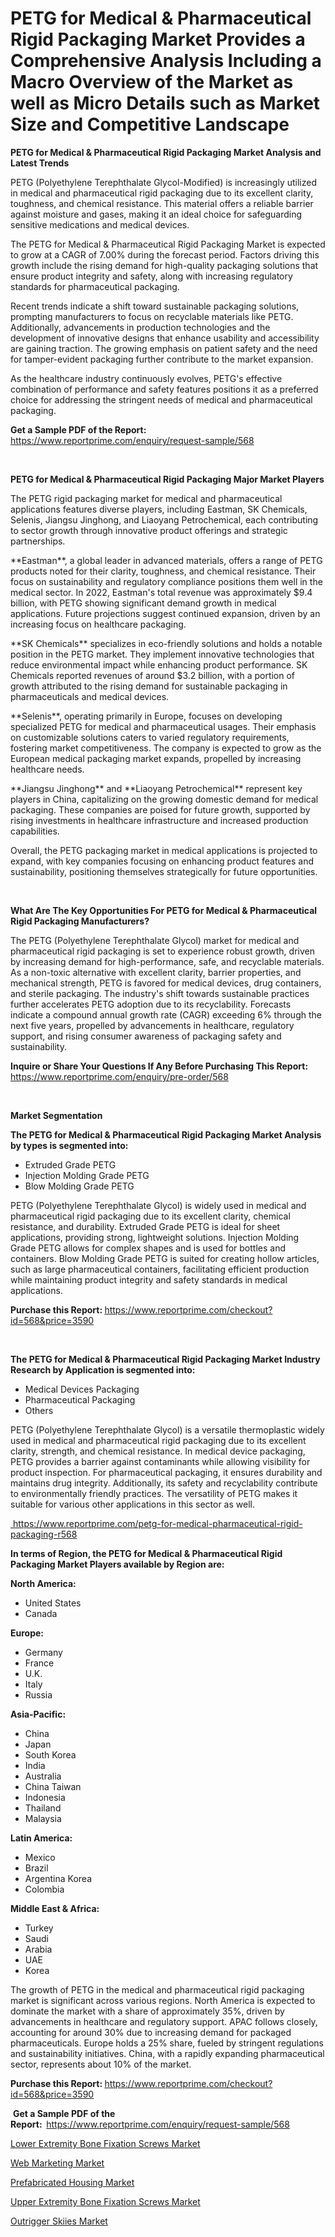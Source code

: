 <p><h1>PETG for Medical & Pharmaceutical Rigid Packaging Market Provides a Comprehensive Analysis Including a Macro Overview of the Market as well as Micro Details such as Market Size and Competitive Landscape</h1></p><p><strong>PETG for Medical & Pharmaceutical Rigid Packaging Market Analysis and Latest Trends</strong></p>
<p><p>PETG (Polyethylene Terephthalate Glycol-Modified) is increasingly utilized in medical and pharmaceutical rigid packaging due to its excellent clarity, toughness, and chemical resistance. This material offers a reliable barrier against moisture and gases, making it an ideal choice for safeguarding sensitive medications and medical devices.</p><p>The PETG for Medical & Pharmaceutical Rigid Packaging Market is expected to grow at a CAGR of 7.00% during the forecast period. Factors driving this growth include the rising demand for high-quality packaging solutions that ensure product integrity and safety, along with increasing regulatory standards for pharmaceutical packaging. </p><p>Recent trends indicate a shift toward sustainable packaging solutions, prompting manufacturers to focus on recyclable materials like PETG. Additionally, advancements in production technologies and the development of innovative designs that enhance usability and accessibility are gaining traction. The growing emphasis on patient safety and the need for tamper-evident packaging further contribute to the market expansion. </p><p>As the healthcare industry continuously evolves, PETG's effective combination of performance and safety features positions it as a preferred choice for addressing the stringent needs of medical and pharmaceutical packaging.</p></p>
<p><strong>Get a Sample PDF of the Report:&nbsp;</strong> <a href="https://www.reportprime.com/enquiry/request-sample/568">https://www.reportprime.com/enquiry/request-sample/568</a></p>
<p>&nbsp;</p>
<p><strong>PETG for Medical & Pharmaceutical Rigid Packaging Major Market Players</strong></p>
<p><p>The PETG rigid packaging market for medical and pharmaceutical applications features diverse players, including Eastman, SK Chemicals, Selenis, Jiangsu Jinghong, and Liaoyang Petrochemical, each contributing to sector growth through innovative product offerings and strategic partnerships.</p><p>**Eastman**, a global leader in advanced materials, offers a range of PETG products noted for their clarity, toughness, and chemical resistance. Their focus on sustainability and regulatory compliance positions them well in the medical sector. In 2022, Eastman's total revenue was approximately $9.4 billion, with PETG showing significant demand growth in medical applications. Future projections suggest continued expansion, driven by an increasing focus on healthcare packaging.</p><p>**SK Chemicals** specializes in eco-friendly solutions and holds a notable position in the PETG market. They implement innovative technologies that reduce environmental impact while enhancing product performance. SK Chemicals reported revenues of around $3.2 billion, with a portion of growth attributed to the rising demand for sustainable packaging in pharmaceuticals and medical devices.</p><p>**Selenis**, operating primarily in Europe, focuses on developing specialized PETG for medical and pharmaceutical usages. Their emphasis on customizable solutions caters to varied regulatory requirements, fostering market competitiveness. The company is expected to grow as the European medical packaging market expands, propelled by increasing healthcare needs.</p><p>**Jiangsu Jinghong** and **Liaoyang Petrochemical** represent key players in China, capitalizing on the growing domestic demand for medical packaging. These companies are poised for future growth, supported by rising investments in healthcare infrastructure and increased production capabilities.</p><p>Overall, the PETG packaging market in medical applications is projected to expand, with key companies focusing on enhancing product features and sustainability, positioning themselves strategically for future opportunities.</p></p>
<p>&nbsp;</p>
<p><strong>What Are The Key Opportunities For PETG for Medical & Pharmaceutical Rigid Packaging Manufacturers?</strong></p>
<p><p>The PETG (Polyethylene Terephthalate Glycol) market for medical and pharmaceutical rigid packaging is set to experience robust growth, driven by increasing demand for high-performance, safe, and recyclable materials. As a non-toxic alternative with excellent clarity, barrier properties, and mechanical strength, PETG is favored for medical devices, drug containers, and sterile packaging. The industry's shift towards sustainable practices further accelerates PETG adoption due to its recyclability. Forecasts indicate a compound annual growth rate (CAGR) exceeding 6% through the next five years, propelled by advancements in healthcare, regulatory support, and rising consumer awareness of packaging safety and sustainability.</p></p>
<p><strong>Inquire or Share Your Questions If Any Before Purchasing This Report:</strong> <a href="https://www.reportprime.com/enquiry/pre-order/568">https://www.reportprime.com/enquiry/pre-order/568</a></p>
<p>&nbsp;</p>
<p><strong>Market Segmentation</strong></p>
<p><strong>The PETG for Medical & Pharmaceutical Rigid Packaging Market Analysis by types is segmented into:</strong></p>
<p><ul><li>Extruded Grade PETG</li><li>Injection Molding Grade PETG</li><li>Blow Molding Grade PETG</li></ul></p>
<p><p>PETG (Polyethylene Terephthalate Glycol) is widely used in medical and pharmaceutical rigid packaging due to its excellent clarity, chemical resistance, and durability. Extruded Grade PETG is ideal for sheet applications, providing strong, lightweight solutions. Injection Molding Grade PETG allows for complex shapes and is used for bottles and containers. Blow Molding Grade PETG is suited for creating hollow articles, such as large pharmaceutical containers, facilitating efficient production while maintaining product integrity and safety standards in medical applications.</p></p>
<p><strong>Purchase this Report:&nbsp;</strong><a href="https://www.reportprime.com/checkout?id=568&price=3590">https://www.reportprime.com/checkout?id=568&price=3590</a></p>
<p>&nbsp;</p>
<p><strong>The PETG for Medical & Pharmaceutical Rigid Packaging Market Industry Research by Application is segmented into:</strong></p>
<p><ul><li>Medical Devices Packaging</li><li>Pharmaceutical Packaging</li><li>Others</li></ul></p>
<p><p>PETG (Polyethylene Terephthalate Glycol) is a versatile thermoplastic widely used in medical and pharmaceutical rigid packaging due to its excellent clarity, strength, and chemical resistance. In medical device packaging, PETG provides a barrier against contaminants while allowing visibility for product inspection. For pharmaceutical packaging, it ensures durability and maintains drug integrity. Additionally, its safety and recyclability contribute to environmentally friendly practices. The versatility of PETG makes it suitable for various other applications in this sector as well.</p></p>
<p><a href="https://www.reportprime.com/petg-for-medical-pharmaceutical-rigid-packaging-r568">&nbsp;https://www.reportprime.com/petg-for-medical-pharmaceutical-rigid-packaging-r568</a></p>
<p><strong>In terms of Region, the PETG for Medical & Pharmaceutical Rigid Packaging Market Players available by Region are:</strong></p>
<p>
    <p> <strong> North America: </strong>
        <ul>
            <li>United States</li>
            <li>Canada</li>
        </ul>
        </p> 
    <p> <strong> Europe: </strong>
        <ul>
            <li>Germany</li>
            <li>France</li>
            <li>U.K.</li>
            <li>Italy</li>
            <li>Russia</li>
        </ul>
        </p> 
    <p> <strong> Asia-Pacific: </strong>
        <ul>
            <li>China</li>
            <li>Japan</li>
            <li>South Korea</li>
            <li>India</li>
            <li>Australia</li>
            <li>China Taiwan</li>
            <li>Indonesia</li>
            <li>Thailand</li>
            <li>Malaysia</li>
        </ul>
        </p> 
    <p> <strong> Latin America: </strong>
        <ul>
            <li>Mexico</li>
            <li>Brazil</li>
            <li>Argentina Korea</li>
            <li>Colombia</li>
        </ul>
        </p> 
    <p> <strong> Middle East & Africa: </strong>
        <ul>
            <li>Turkey</li>
            <li>Saudi</li>
            <li>Arabia</li>
            <li>UAE</li>
            <li>Korea</li>
        </ul>
    </p>
    </p>
<p><p>The growth of PETG in the medical and pharmaceutical rigid packaging market is significant across various regions. North America is expected to dominate the market with a share of approximately 35%, driven by advancements in healthcare and regulatory support. APAC follows closely, accounting for around 30% due to increasing demand for packaged pharmaceuticals. Europe holds a 25% share, fueled by stringent regulations and sustainability initiatives. China, with a rapidly expanding pharmaceutical sector, represents about 10% of the market.</p></p>
<p><strong>Purchase this Report: </strong><a href="https://www.reportprime.com/checkout?id=568&price=3590">https://www.reportprime.com/checkout?id=568&price=3590</a></p>
<p>&nbsp;<strong>Get a Sample PDF of the Report:&nbsp;&nbsp;</strong><a href="https://www.reportprime.com/enquiry/request-sample/568">https://www.reportprime.com/enquiry/request-sample/568</a></p>
<p><strong></strong></p>
<p><p><a href="https://issuu.com/reportprime-2/docs/lower-extremity-bone-fixation-screw_69515f4c326379">Lower Extremity Bone Fixation Screws Market</a></p><p><a href="https://medium.com/@phil.gibson0756/market-trends-in-the-global-web-marketing-market-forecast-and-analysis-2024-2031-7cfcec7ddae1">Web Marketing Market</a></p><p><a href="https://medium.com/@phil.gibson0756/booming-prefabricated-housing-market-sector-market-analysis-and-growth-projections-till-2031-d2560524bfe3">Prefabricated Housing Market</a></p><p><a href="https://issuu.com/reportprime-2/docs/upper-extremity-bone-fixation-screw_fd7c2dcf5d98d9">Upper Extremity Bone Fixation Screws Market</a></p><p><a href="https://www.linkedin.com/pulse/market-leaders-laggards-global-outrigger-skiies-trends-ky2te?trackingId=vf3yR6xWQ4ikA0%2Fu42bJKA%3D%3D">Outrigger Skiies Market</a></p></p>